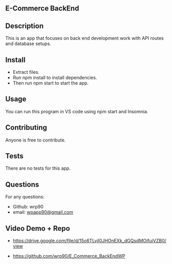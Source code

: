 ## E-Commerce BackEnd

## Description
This is an app that focuses on back end development work with API routes and database setups.

## Install
* Extract files.
* Run npm install to install dependencies.
* Then run npm start to start the app.

## Usage
You can run this program in VS code using npm start and Insomnia. 

## Contributing
Anyone is free to contribute.

## Tests
There are no tests for this app.

## Questions
For any questions:
* Github: wrp90
* email: wpapp90@gmail.com

## Video Demo + Repo

* https://drive.google.com/file/d/15o6TLvjl0JHOnEXk_dGQsdMOifuiVZB0/view

* https://github.com/wrp90/E_Commerce_BackEndWP




